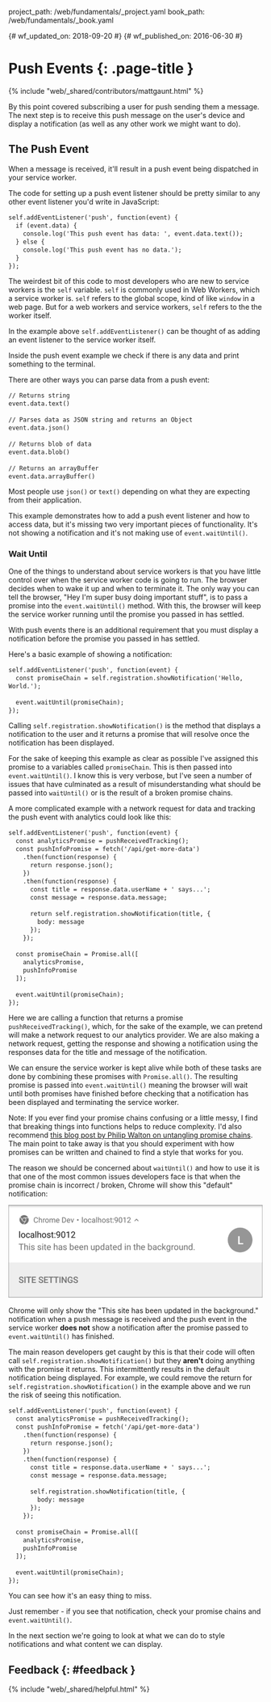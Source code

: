 project_path: /web/fundamentals/_project.yaml
book_path: /web/fundamentals/_book.yaml

{# wf_updated_on: 2018-09-20 #}
{# wf_published_on: 2016-06-30 #}

# Push Events {: .page-title }

{% include "web/_shared/contributors/mattgaunt.html" %}



By this point covered subscribing a user for push sending them a message. The next step is to
receive this push message on the user's device and display a notification (as well as any other
work we might want to do).

## The Push Event

When a message is received, it'll result in a push event being dispatched in your service worker.

The code for setting up a push event listener should be pretty similar to any other event
listener you'd write in JavaScript:

    self.addEventListener('push', function(event) {
      if (event.data) {
        console.log('This push event has data: ', event.data.text());
      } else {
        console.log('This push event has no data.');
      }
    });

The weirdest bit of this code to most developers who are new to service workers is the `self`
variable. `self` is commonly used in Web Workers, which a service worker is. `self` refers to
the global scope, kind of like `window` in a web page. But for a web workers and service workers,
`self` refers to the the worker itself.

In the example above `self.addEventListener()` can be thought of as adding an event listener to
the service worker itself.

Inside the push event example we check if there is any data and print something to the terminal.

There are other ways you can parse data from a push event:

    // Returns string
    event.data.text()

    // Parses data as JSON string and returns an Object
    event.data.json()

    // Returns blob of data
    event.data.blob()

    // Returns an arrayBuffer
    event.data.arrayBuffer()

Most people use `json()` or `text()` depending on what they are expecting from their application.

This example demonstrates how to add a push event listener and how to access data, but it's
missing two very important pieces of functionality. It's not showing a notification and it's
not making use of `event.waitUntil()`.

### Wait Until

One of the things to understand about service workers is that you have little control over when
the service worker code is going to run. The browser decides when to wake it up and when to
terminate it. The only way you can tell the browser, "Hey I'm super busy doing important
stuff", is to pass a promise into the `event.waitUntil()` method. With this, the browser will
keep the service worker running until the promise you passed in has settled.

With push events there is an additional requirement that you must display a notification before
the promise you passed in has settled.

Here's a basic example of showing a notification:

    self.addEventListener('push', function(event) {
      const promiseChain = self.registration.showNotification('Hello, World.');

      event.waitUntil(promiseChain);
    });

Calling `self.registration.showNotification()` is the method that displays a notification to
the user and it returns a promise that will resolve once the notification has been displayed.

For the sake of keeping this example as clear as possible I've assigned this promise to a
variables called `promiseChain`. This is then passed into `event.waitUntil()`. I know this is
very verbose, but I've seen a number of issues that have culminated as a result of
misunderstanding what should be passed into `waitUntil()` or is the result of a broken promise
chains.

A more complicated example with a network request for data and tracking the push event with
analytics could look like this:

    self.addEventListener('push', function(event) {
      const analyticsPromise = pushReceivedTracking();
      const pushInfoPromise = fetch('/api/get-more-data')
        .then(function(response) {
          return response.json();
        })
        .then(function(response) {
          const title = response.data.userName + ' says...';
          const message = response.data.message;

          return self.registration.showNotification(title, {
            body: message
          });
        });

      const promiseChain = Promise.all([
        analyticsPromise,
        pushInfoPromise
      ]);

      event.waitUntil(promiseChain);
    });

Here we are calling a function that returns a promise `pushReceivedTracking()`,
which, for the sake of the example, we can pretend will make a network request
to our analytics provider. We are also making a network request, getting the
response and showing a notification using the responses data for the title and
message of the notification.

We can ensure the service worker is kept alive while both of these tasks are done by combining
these promises with `Promise.all()`. The resulting promise is passed into `event.waitUntil()`
meaning the browser will wait until both promises have finished before checking that a notification
has been displayed and terminating the service worker.

Note: If you ever find your promise chains confusing or a little messy,
I find that breaking things into functions helps to reduce complexity.
I'd also recommend
[this blog post by Philip Walton on untangling promise
chains](https://philipwalton.com/articles/untangling-deeply-nested-promise-chains/).
The main point to take away is that you should experiment with how promises can be written
and chained to find a style that works for you.

The reason we should be concerned about `waitUntil()` and how to use it is that one of the most
common issues developers face is that when the promise chain is incorrect / broken, Chrome will
show this "default" notification:

![An Image of the default notification in Chrome](./images/default-notification-mobile.png)

Chrome will only show the "This site has been updated in the background." notification when a
push message is received and the push event in the service worker **does not** show a
notification after the promise passed to `event.waitUntil()` has finished.

The main reason developers get caught by this is that their code will
often call `self.registration.showNotification()` but they **aren't** doing
anything with the promise it returns. This intermittently results in the default notification
being displayed. For example, we could remove the return for
`self.registration.showNotification()` in the example above and we run the risk of seeing this
notification.

    self.addEventListener('push', function(event) {
      const analyticsPromise = pushReceivedTracking();
      const pushInfoPromise = fetch('/api/get-more-data')
        .then(function(response) {
          return response.json();
        })
        .then(function(response) {
          const title = response.data.userName + ' says...';
          const message = response.data.message;

          self.registration.showNotification(title, {
            body: message
          });
        });

      const promiseChain = Promise.all([
        analyticsPromise,
        pushInfoPromise
      ]);

      event.waitUntil(promiseChain);
    });

You can see how it's an easy thing to miss.

Just remember - if you see that notification, check your promise chains and `event.waitUntil()`.

In the next section we're going to look at what we can do to style notifications and
what content we can display.

## Feedback {: #feedback }

{% include "web/_shared/helpful.html" %}
